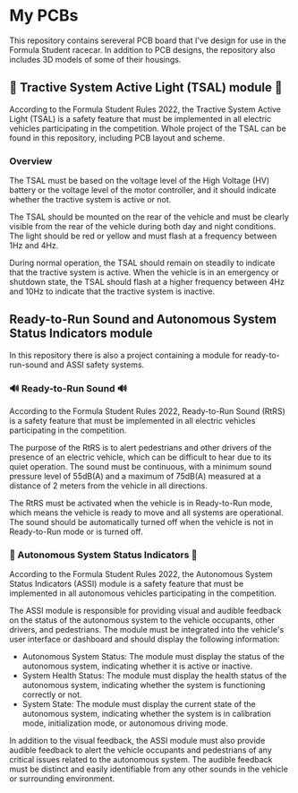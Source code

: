 # My PCBs
This repository contains sereveral PCB board that I've design for use in the Formula Student racecar. In addition to PCB designs, the repository also includes 3D models of some of their housings.

## 🚨 Tractive System Active Light (TSAL) module 🚨
According to the Formula Student Rules 2022, the Tractive System Active Light (TSAL) is a safety feature that must be implemented in all electric vehicles participating in the competition. Whole project of the TSAL can be found in this repository, including PCB layout and scheme. 

### Overview
The TSAL must be based on the voltage level of the High Voltage (HV) battery or the voltage level of the motor controller, and it should indicate whether the tractive system is active or not.

The TSAL should be mounted on the rear of the vehicle and must be clearly visible from the rear of the vehicle during both day and night conditions. The light should be red or yellow and must flash at a frequency between 1Hz and 4Hz.

During normal operation, the TSAL should remain on steadily to indicate that the tractive system is active. When the vehicle is in an emergency or shutdown state, the TSAL should flash at a higher frequency between 4Hz and 10Hz to indicate that the tractive system is inactive.

## Ready-to-Run Sound and Autonomous System Status Indicators module
In this repository there is also a project containing a module for ready-to-run-sound and ASSI safety systems.

### 🔊 Ready-to-Run Sound 🔊
According to the Formula Student Rules 2022, Ready-to-Run Sound (RtRS) is a safety feature that must be implemented in all electric vehicles participating in the competition.

The purpose of the RtRS is to alert pedestrians and other drivers of the presence of an electric vehicle, which can be difficult to hear due to its quiet operation. The sound must be continuous, with a minimum sound pressure level of 55dB(A) and a maximum of 75dB(A) measured at a distance of 2 meters from the vehicle in all directions.

The RtRS must be activated when the vehicle is in Ready-to-Run mode, which means the vehicle is ready to move and all systems are operational. The sound should be automatically turned off when the vehicle is not in Ready-to-Run mode or is turned off.

### 🤖 Autonomous System Status Indicators 🤖
According to the Formula Student Rules 2022, the Autonomous System Status Indicators (ASSI) module is a safety feature that must be implemented in all autonomous vehicles participating in the competition.

The ASSI module is responsible for providing visual and audible feedback on the status of the autonomous system to the vehicle occupants, other drivers, and pedestrians. The module must be integrated into the vehicle's user interface or dashboard and should display the following information:

+ Autonomous System Status: The module must display the status of the autonomous system, indicating whether it is active or inactive.
+ System Health Status: The module must display the health status of the autonomous system, indicating whether the system is functioning correctly or not.
+ System State: The module must display the current state of the autonomous system, indicating whether the system is in calibration mode, initialization mode, or autonomous driving mode.

In addition to the visual feedback, the ASSI module must also provide audible feedback to alert the vehicle occupants and pedestrians of any critical issues related to the autonomous system. The audible feedback must be distinct and easily identifiable from any other sounds in the vehicle or surrounding environment.